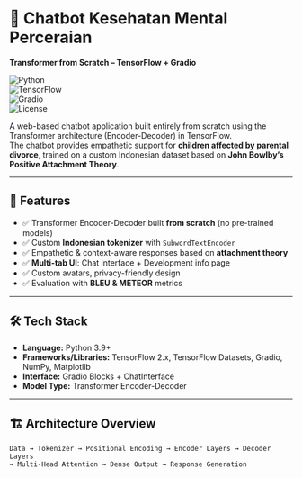 # 🧠 Chatbot Kesehatan Mental Perceraian  
**Transformer from Scratch – TensorFlow + Gradio**

![Python](https://img.shields.io/badge/Python-3.9+-blue.svg)  
![TensorFlow](https://img.shields.io/badge/TensorFlow-2.x-orange.svg)  
![Gradio](https://img.shields.io/badge/Gradio-Web%20UI-green.svg)  
![License](https://img.shields.io/badge/License-MIT-lightgrey.svg)  

A web-based chatbot application built entirely from scratch using the Transformer architecture (Encoder-Decoder) in TensorFlow.  
The chatbot provides empathetic support for **children affected by parental divorce**, trained on a custom Indonesian dataset based on **John Bowlby’s Positive Attachment Theory**.

---

## 📌 Features
- ✅ Transformer Encoder-Decoder built **from scratch** (no pre-trained models)
- ✅ Custom **Indonesian tokenizer** with `SubwordTextEncoder`
- ✅ Empathetic & context-aware responses based on **attachment theory**
- ✅ **Multi-tab UI**: Chat interface + Development info page
- ✅ Custom avatars, privacy-friendly design
- ✅ Evaluation with **BLEU & METEOR** metrics

---

## 🛠 Tech Stack
- **Language:** Python 3.9+
- **Frameworks/Libraries:** TensorFlow 2.x, TensorFlow Datasets, Gradio, NumPy, Matplotlib
- **Interface:** Gradio Blocks + ChatInterface
- **Model Type:** Transformer Encoder-Decoder

---

## 🏗 Architecture Overview
```text
Data → Tokenizer → Positional Encoding → Encoder Layers → Decoder Layers
→ Multi-Head Attention → Dense Output → Response Generation
